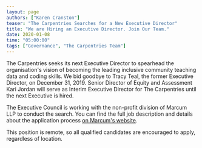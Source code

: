 ```yaml
---
layout: page
authors: ["Karen Cranston"]
teaser: "The Carpentries Searches for a New Executive Director"
title: "We are Hiring an Executive Director. Join Our Team."
date: 2020-01-08
time: "05:00:00"
tags: ["Governance", "The Carpentries Team"]
---
```


The Carpentries seeks its next Executive Director to spearhead the
organisation's vision of becoming the leading inclusive community teaching data
and coding skills. We bid goodbye to Tracy Teal, the former Executive Director, on December 31, 2019. Senior Director of Equity and Assessment Kari
Jordan will serve as Interim Executive Director for The Carpentries until the next Executive is
hired.

The Executive Council is working with the non-profit division of Marcum LLP to
conduct the search. You can find the full job description and details about the application
process [on Marcum's website](http://www.marcumllp.com/executive-search/executive-director-the-carpentries). 

This position is remote, so all qualified candidates are encouraged to apply, regardless of location.
